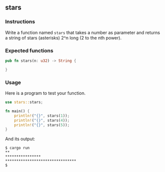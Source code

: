 ## stars

### Instructions

Write a function named `stars` that takes a number as
parameter and returns a string of stars (asterisks) 2^n long (2 to the nth power).

### Expected functions

```rust
pub fn stars(n: u32) -> String {

}
```

### Usage

Here is a program to test your function.

```rust
use stars::stars;

fn main() {
    println!("{}", stars(1));
    println!("{}", stars(4));
    println!("{}", stars(5));
}
```

And its output:

```console
$ cargo run
**
****************
********************************
$
```
